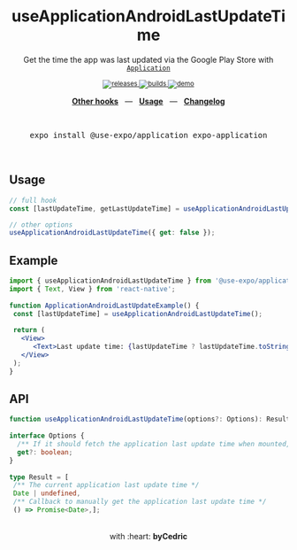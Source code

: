 <div align="center">  
    <h1>useApplicationAndroidLastUpdateTime</h1>  
    <p>Get the time the app was last updated via the Google Play Store with <a href="https://docs.expo.io/versions/latest/sdk/application/"><code>Application</code></a></p>  
    <sup>  
        <a href="https://github.com/bycedric/use-expo/releases">  
            <img src="https://img.shields.io/github/release/byCedric/use-expo/all.svg?style=flat-square" alt="releases" />  
        </a>  
        <a href="https://github.com/bycedric/use-expo/actions">  
            <img src="https://img.shields.io/github/workflow/status/byCedric/use-expo/Packages/master.svg?style=flat-square" alt="builds" />  
        </a>  
        <a href="https://exp.host/@bycedric/use-expo">  
            <img src="https://img.shields.io/badge/demo-expo.io-lightgrey.svg?style=flat-square" alt="demo" />  
        </a>  
    </sup>  
    <br />  
    <p align="center">  
        <a href="https://github.com/byCedric/use-expo#readme"><b>Other hooks</b></a>  
        &nbsp;&nbsp;&mdash;&nbsp;&nbsp;  
        <a href="https://github.com/byCedric/use-expo#usage"><b>Usage</b></a>  
        &nbsp;&nbsp;&mdash;&nbsp;&nbsp;  
        <a href="https://github.com/byCedric/use-expo/blob/master/CHANGELOG.md"><b>Changelog</b></a>  
    </p>  
    <br />  
    <pre>expo install @use-expo/application expo-application</pre>  
    <br />  
</div>  
  
## Usage  
  
```jsx  
// full hook  
const [lastUpdateTime, getLastUpdateTime] = useApplicationAndroidLastUpdateTime();  

// other options  
useApplicationAndroidLastUpdateTime({ get: false });  
```  
  
  
## Example  
  
```jsx  
import { useApplicationAndroidLastUpdateTime } from '@use-expo/application';  
import { Text, View } from 'react-native';  
  
function ApplicationAndroidLastUpdateExample() {  
 const [lastUpdateTime] = useApplicationAndroidLastUpdateTime(); 
  
 return (
   <View>
      <Text>Last update time: {lastUpdateTime ? lastUpdateTime.toString() : '-'}</Text>
   </View>
 );
}   
```  
  
  
## API  
  
```ts    
function useApplicationAndroidLastUpdateTime(options?: Options): Result;  
  
interface Options {  
  /** If it should fetch the application last update time when mounted, defaults to `true` */  
  get?: boolean;  
}
  
type Result = [  
 /** The current application last update time */
 Date | undefined,
 /** Callback to manually get the application last update time */
 () => Promise<Date>,];  
```  
  
<div align="center">  
    <br />  
    with :heart: <strong>byCedric</strong>  
    <br />  
</div>
